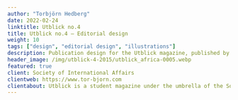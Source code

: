 ```yaml
---
author: "Torbjörn Hedberg"
date: 2022-02-24
linktitle: Utblick no.4
title: Utblick no.4 — Editorial design
weight: 10
tags: ["design", "editorial design", "illustrations"]
description: Publication design for the Utblick magazine, published by Society of International Affairs in Gothenburg.
header_image: /img/utblick-4-2015/utblick_africa-0005.webp
featured: true
client: Society of International Affairs
clientweb: https://www.tor-bjorn.com
clientabout: Utblick is a student magazine under the umbrella of the Society of International Affairs in Gothenburg (Utrikespolitiska Föreningen), but we write for everyone, in and beyond Gothenburg, who are interested in international politics. The society is party politically and religiously unaffiliated and the main goal is to question and debate. We are however not afraid of taking a political stance in relation to human rights as has been declared by the UN declaration of human rights, as well as specifically the rights of women, LGBT, and BIPOC to be respected.
---
```




[go]: <http://golang.org/>
[gohtmltemplate]: <http://golang.org/pkg/html/template/>
